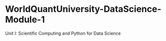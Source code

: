 # WorldQuantUniversity-DataScience-Module-1
Unit I: Scientific Computing and Python for Data Science
